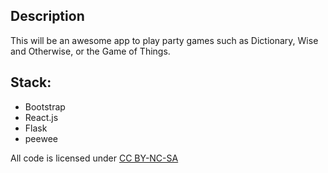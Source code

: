 ## Description

This will be an awesome app to play party games such as Dictionary, Wise and Otherwise, or the Game of Things.

## Stack:
* Bootstrap
* React.js
* Flask
* peewee

All code is licensed under [CC BY-NC-SA](https://creativecommons.org/licenses/by-nc-sa/4.0/)